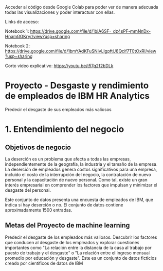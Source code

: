 Acceder al código desde Google Colab para poder ver de manera adecuada todas las visualizaciones y poder interactuar con ellas. 

Links de acceso: 

Notebook 1: https://drive.google.com/file/d/1biA6SF-_dz4sPF-mmNnDx-HnamGGKryr/view?usp=sharing

Notebook 2: https://drive.google.com/file/d/1bmYAdKFuSNIvLIgpftU8Qcif7T0tOxRI/view?usp=sharing

Corto video explicativo: https://youtu.be/t57q2f2bDLk

# Proyecto - Desgaste y rendimiento de empleados de IBM HR Analytics

Predecir el desgaste de sus empleados más valiosos

# **1. Entendimiento del negocio**
## **Objetivos de negocio**
La deserción es un problema que afecta a todas las empresas, independientemente de la geografía, la industria y el tamaño de la empresa. La deserción de empleados genera costos significativos para una empresa, incluido el costo de la interrupción del negocio, la contratación de nuevo personal y la capacitación de nuevo personal. Como tal, existe un gran interés empresarial en comprender los factores que impulsan y minimizar el desgaste del personal.

Este conjunto de datos presenta una encuesta de empleados de IBM, que indica si hay deserción o no. El conjunto de datos contiene aproximadamente 1500 entradas.

## **Metas del Proyecto de machine learning**
Predecir el desgaste de los empleados más valiosos. Descubrir los factores que conducen al desgaste de los empleados y explorar cuestiones importantes como "La relación entre la distancia de la casa al trabajo por puesto de trabajo y el desgaste" o "La relación entre el ingreso mensual promedio por educación y desgaste". Este es un conjunto de datos ficticios creado por científicos de datos de IBM
